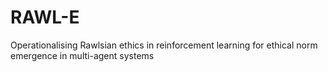 # RAWL-E
Operationalising Rawlsian ethics in reinforcement learning for ethical norm emergence in multi-agent systems
